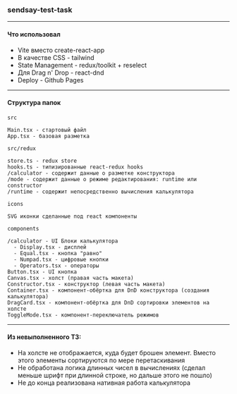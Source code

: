 ### sendsay-test-task

---

#### Что использовал

  - Vite вместо create-react-app
  - В качестве CSS - tailwind
  - State Management - redux/toolkit + reselect
  - Для Drag n' Drop - react-dnd
  - Deploy - Github Pages

---

#### Структура папок

`src`

    Main.tsx - стартовый файл
    App.tsx - базовая разметка

`src/redux`

    store.ts - redux store
    hooks.ts - типизированные react-redux hooks
    /calculator - содержит данные о разметке конструктора
    /mode - содержит данные о режиме редактирования: runtime или constructor
    /runtime - содержит непосредственно вычисления калькулятора

`icons`

    SVG иконки сделанные под react компоненты

`components`

    /calculator - UI Блоки калькулятора
      - Display.tsx - дисплей
      - Equal.tsx - кнопка "равно"
      - Numpad.tsx - цифровые кнопки
      - Operators.tsx - операторы
    Button.tsx - UI кнопка
    Canvas.tsx - холст (правая часть макета)
    Constructor.tsx - конструктор (левая часть макета)
    Container.tsx - компонент-обёртка для DnD конструктора (создания калькулятора)
    DragCard.tsx - компонент-обёртка для DnD сортировки элементов на холсте
    ToggleMode.tsx - компонент-переключатель режимов
    

---

#### Из невыполненного ТЗ:

  - На холсте не отображается, куда будет брошен элемент. Вместо этого элементы сортируются по мере перетаскивания
  - Не обработана логика длинных чисел в вычислениях (сделал меньше шрифт при длинной строке, но дальше этого не пошло)
  - Не до конца реализована нативная работа калькулятора